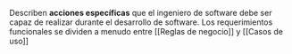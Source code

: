 Describen **acciones específicas** que el ingeniero de software debe ser capaz de realizar durante el desarrollo de software. Los requerimientos funcionales se dividen a menudo entre [[Reglas de negocio]] y [[Casos de uso]]
